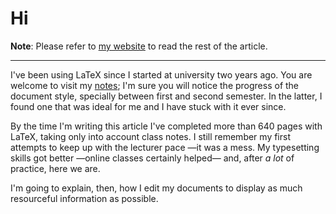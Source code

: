 # Hi
__Note__: Please refer to [my website](https://www.vilar.dev/how-to-improve-the-visual-appearance-of-your-la-te-x-files) to read the rest of the article.

---

I've been using LaTeX since I started at university two years ago. You are welcome to visit my [notes](https://www.vilar.dev/notes); I'm sure you will notice the progress of the document style, specially between first and second semester. In the latter, I found one that was ideal for me and I have stuck with it ever since.

By the time I'm writing this article I've completed more than 640 pages with LaTeX, taking only into account class notes. I still remember my first attempts to keep up with the lecturer pace —it was a mess. My typesetting skills got better —online classes certainly helped— and, after *a lot* of practice, here we are.

I'm going to explain, then, how I edit my documents to display as much resourceful information as possible.
